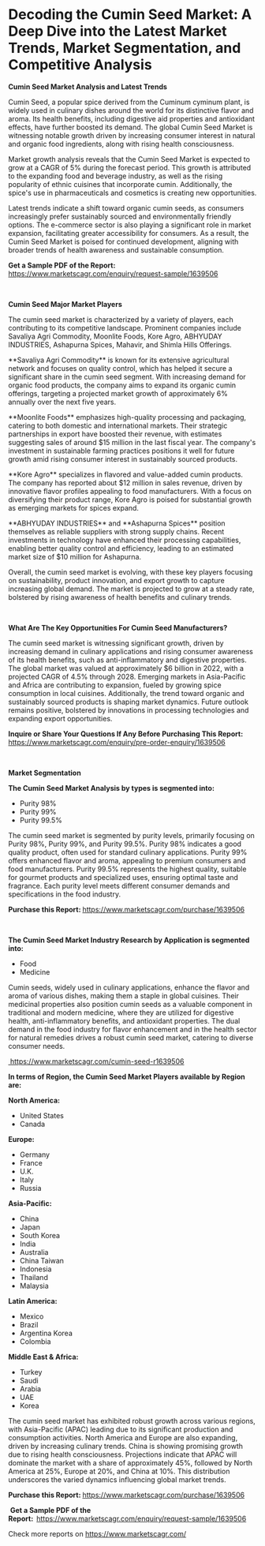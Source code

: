 <p><h1>Decoding the Cumin Seed Market: A Deep Dive into the Latest Market Trends, Market Segmentation, and Competitive Analysis</h1></p><p><strong>Cumin Seed Market Analysis and Latest Trends</strong></p>
<p><p>Cumin Seed, a popular spice derived from the Cuminum cyminum plant, is widely used in culinary dishes around the world for its distinctive flavor and aroma. Its health benefits, including digestive aid properties and antioxidant effects, have further boosted its demand. The global Cumin Seed Market is witnessing notable growth driven by increasing consumer interest in natural and organic food ingredients, along with rising health consciousness.</p><p>Market growth analysis reveals that the Cumin Seed Market is expected to grow at a CAGR of 5% during the forecast period. This growth is attributed to the expanding food and beverage industry, as well as the rising popularity of ethnic cuisines that incorporate cumin. Additionally, the spice's use in pharmaceuticals and cosmetics is creating new opportunities.</p><p>Latest trends indicate a shift toward organic cumin seeds, as consumers increasingly prefer sustainably sourced and environmentally friendly options. The e-commerce sector is also playing a significant role in market expansion, facilitating greater accessibility for consumers. As a result, the Cumin Seed Market is poised for continued development, aligning with broader trends of health awareness and sustainable consumption.</p></p>
<p><strong>Get a Sample PDF of the Report:&nbsp;</strong> <a href="https://www.marketscagr.com/enquiry/request-sample/1639506?utm_campaign=1886&utm_medium=2&utm_source=Github&utm_content=ia&utm_term=15022025&utm_id=cumin-seed">https://www.marketscagr.com/enquiry/request-sample/1639506</a></p>
<p>&nbsp;</p>
<p><strong>Cumin Seed Major Market Players</strong></p>
<p><p>The cumin seed market is characterized by a variety of players, each contributing to its competitive landscape. Prominent companies include Savaliya Agri Commodity, Moonlite Foods, Kore Agro, ABHYUDAY INDUSTRIES, Ashapurna Spices, Mahavir, and Shimla Hills Offerings. </p><p>**Savaliya Agri Commodity** is known for its extensive agricultural network and focuses on quality control, which has helped it secure a significant share in the cumin seed segment. With increasing demand for organic food products, the company aims to expand its organic cumin offerings, targeting a projected market growth of approximately 6% annually over the next five years.</p><p>**Moonlite Foods** emphasizes high-quality processing and packaging, catering to both domestic and international markets. Their strategic partnerships in export have boosted their revenue, with estimates suggesting sales of around $15 million in the last fiscal year. The company's investment in sustainable farming practices positions it well for future growth amid rising consumer interest in sustainably sourced products.</p><p>**Kore Agro** specializes in flavored and value-added cumin products. The company has reported about $12 million in sales revenue, driven by innovative flavor profiles appealing to food manufacturers. With a focus on diversifying their product range, Kore Agro is poised for substantial growth as emerging markets for spices expand.</p><p>**ABHYUDAY INDUSTRIES** and **Ashapurna Spices** position themselves as reliable suppliers with strong supply chains. Recent investments in technology have enhanced their processing capabilities, enabling better quality control and efficiency, leading to an estimated market size of $10 million for Ashapurna.</p><p>Overall, the cumin seed market is evolving, with these key players focusing on sustainability, product innovation, and export growth to capture increasing global demand. The market is projected to grow at a steady rate, bolstered by rising awareness of health benefits and culinary trends.</p></p>
<p>&nbsp;</p>
<p><strong>What Are The Key Opportunities For Cumin Seed Manufacturers?</strong></p>
<p><p>The cumin seed market is witnessing significant growth, driven by increasing demand in culinary applications and rising consumer awareness of its health benefits, such as anti-inflammatory and digestive properties. The global market was valued at approximately $6 billion in 2022, with a projected CAGR of 4.5% through 2028. Emerging markets in Asia-Pacific and Africa are contributing to expansion, fueled by growing spice consumption in local cuisines. Additionally, the trend toward organic and sustainably sourced products is shaping market dynamics. Future outlook remains positive, bolstered by innovations in processing technologies and expanding export opportunities.</p></p>
<p><strong>Inquire or Share Your Questions If Any Before Purchasing This Report:</strong> <a href="https://www.marketscagr.com/enquiry/pre-order-enquiry/1639506?utm_campaign=1886&utm_medium=2&utm_source=Github&utm_content=ia&utm_term=15022025&utm_id=cumin-seed">https://www.marketscagr.com/enquiry/pre-order-enquiry/1639506</a></p>
<p>&nbsp;</p>
<p><strong>Market Segmentation</strong></p>
<p><strong>The Cumin Seed Market Analysis by types is segmented into:</strong></p>
<p><ul><li>Purity 98%</li><li>Purity 99%</li><li>Purity 99.5%</li></ul></p>
<p><p>The cumin seed market is segmented by purity levels, primarily focusing on Purity 98%, Purity 99%, and Purity 99.5%. Purity 98% indicates a good quality product, often used for standard culinary applications. Purity 99% offers enhanced flavor and aroma, appealing to premium consumers and food manufacturers. Purity 99.5% represents the highest quality, suitable for gourmet products and specialized uses, ensuring optimal taste and fragrance. Each purity level meets different consumer demands and specifications in the food industry.</p></p>
<p><strong>Purchase this Report:&nbsp;</strong><a href="https://www.marketscagr.com/purchase/1639506?utm_campaign=1886&utm_medium=2&utm_source=Github&utm_content=ia&utm_term=15022025&utm_id=cumin-seed">https://www.marketscagr.com/purchase/1639506</a></p>
<p>&nbsp;</p>
<p><strong>The Cumin Seed Market Industry Research by Application is segmented into:</strong></p>
<p><ul><li>Food</li><li>Medicine</li></ul></p>
<p><p>Cumin seeds, widely used in culinary applications, enhance the flavor and aroma of various dishes, making them a staple in global cuisines. Their medicinal properties also position cumin seeds as a valuable component in traditional and modern medicine, where they are utilized for digestive health, anti-inflammatory benefits, and antioxidant properties. The dual demand in the food industry for flavor enhancement and in the health sector for natural remedies drives a robust cumin seed market, catering to diverse consumer needs.</p></p>
<p><a href="https://www.marketscagr.com/cumin-seed-r1639506?utm_campaign=1886&utm_medium=2&utm_source=Github&utm_content=ia&utm_term=15022025&utm_id=cumin-seed">&nbsp;https://www.marketscagr.com/cumin-seed-r1639506</a></p>
<p><strong>In terms of Region, the Cumin Seed Market Players available by Region are:</strong></p>
<p>
    <p> <strong> North America: </strong>
        <ul>
            <li>United States</li>
            <li>Canada</li>
        </ul>
        </p> 
    <p> <strong> Europe: </strong>
        <ul>
            <li>Germany</li>
            <li>France</li>
            <li>U.K.</li>
            <li>Italy</li>
            <li>Russia</li>
        </ul>
        </p> 
    <p> <strong> Asia-Pacific: </strong>
        <ul>
            <li>China</li>
            <li>Japan</li>
            <li>South Korea</li>
            <li>India</li>
            <li>Australia</li>
            <li>China Taiwan</li>
            <li>Indonesia</li>
            <li>Thailand</li>
            <li>Malaysia</li>
        </ul>
        </p> 
    <p> <strong> Latin America: </strong>
        <ul>
            <li>Mexico</li>
            <li>Brazil</li>
            <li>Argentina Korea</li>
            <li>Colombia</li>
        </ul>
        </p> 
    <p> <strong> Middle East & Africa: </strong>
        <ul>
            <li>Turkey</li>
            <li>Saudi</li>
            <li>Arabia</li>
            <li>UAE</li>
            <li>Korea</li>
        </ul>
    </p>
    </p>
<p><p>The cumin seed market has exhibited robust growth across various regions, with Asia-Pacific (APAC) leading due to its significant production and consumption activities. North America and Europe are also expanding, driven by increasing culinary trends. China is showing promising growth due to rising health consciousness. Projections indicate that APAC will dominate the market with a share of approximately 45%, followed by North America at 25%, Europe at 20%, and China at 10%. This distribution underscores the varied dynamics influencing global market trends.</p></p>
<p><strong>Purchase this Report: </strong><a href="https://www.marketscagr.com/purchase/1639506?utm_campaign=1886&utm_medium=2&utm_source=Github&utm_content=ia&utm_term=15022025&utm_id=cumin-seed">https://www.marketscagr.com/purchase/1639506</a></p>
<p>&nbsp;<strong>Get a Sample PDF of the Report:&nbsp;&nbsp;</strong><a href="https://www.marketscagr.com/enquiry/request-sample/1639506?utm_campaign=1886&utm_medium=2&utm_source=Github&utm_content=ia&utm_term=15022025&utm_id=cumin-seed">https://www.marketscagr.com/enquiry/request-sample/1639506</a></p>
<p><strong></strong></p>
<p>Check more reports on <a href="https://www.marketscagr.com/?utm_campaign=1886&utm_medium=2&utm_source=Github&utm_content=ia&utm_term=15022025&utm_id=cumin-seed">https://www.marketscagr.com/</a></p>